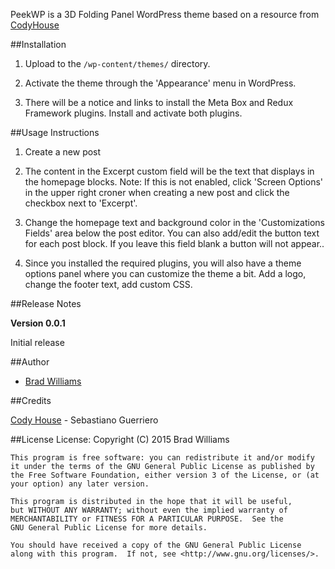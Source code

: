 PeekWP is a 3D Folding Panel WordPress theme based on a resource from [CodyHouse](http://codyhouse.co/gem/3d-folding-panel/)

##Installation

1. Upload to the `/wp-content/themes/` directory.

2. Activate the theme through the 'Appearance' menu in WordPress.

3. There will be a notice and links to install the Meta Box and Redux Framework plugins. Install and activate both plugins.
  


##Usage Instructions

1. Create a new post

2. The content in the Excerpt custom field will be the text that displays in the homepage blocks. Note: If this is not enabled, click 'Screen Options' in the upper right croner when creating a new post and click the checkbox next to 'Excerpt'.

3. Change the homepage text and background color in the 'Customizations Fields' area below the post editor. You can also add/edit the button text for each post block. If you leave this field blank a button will not appear..

4. Since you installed the required plugins, you will also have a theme options panel where you can customize the theme a bit. Add a logo, change the footer text, add custom CSS. 



##Release Notes

__Version 0.0.1__

Initial release



##Author

- [Brad Williams](http://braginteractive)

##Credits

[Cody House](http://codyhouse.co/gem/3d-folding-panel/) - Sebastiano Guerriero

##License
License:
    Copyright (C) 2015 Brad Williams

    This program is free software: you can redistribute it and/or modify it under the terms of the GNU General Public License as published by the Free Software Foundation, either version 3 of the License, or (at your option) any later version.

    This program is distributed in the hope that it will be useful,
    but WITHOUT ANY WARRANTY; without even the implied warranty of
    MERCHANTABILITY or FITNESS FOR A PARTICULAR PURPOSE.  See the
    GNU General Public License for more details.

    You should have received a copy of the GNU General Public License
    along with this program.  If not, see <http://www.gnu.org/licenses/>.